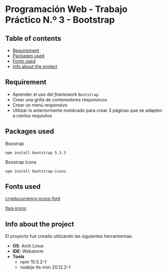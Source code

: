 # Programación Web - Trabajo Práctico N.º 3 - Bootstrap

## Table of contents
* [Requirement](#requirement)
* [Packages used](#packages-used)
* [Fonts used](#fonts-used)
* [Info about the project](#info-about-the-project)

## Requirement
+ Aprender el uso del _framework_ `Bootstrap`
+ Crear una grilla de contenedores responsivos
+ Crear un menú responsivo
+ Utilizar lo anteriormente nombrado para crear 3 páginas que se adapten a ciertos requisitos

## Packages used
Boostrap
```
npm install bootstrap 5.3.3
```

Boostrap Icons
```
npm install bootstrap-icons
```

## Fonts used
[cryptocurrency-icons-font](https://github.com/mirgj/cryptocurrency-icons-font)

[flag-icons](https://github.com/lipis/flag-icons)

## Info about the project
El proyecto fue creado utilizando las siguientes herramientas:

- **OS**: Arch Linux
- **IDE**: Webstorm
- **Tools**
    + npm 10.5.2-1
    + nodejs-lts-iron 20.12.2-1